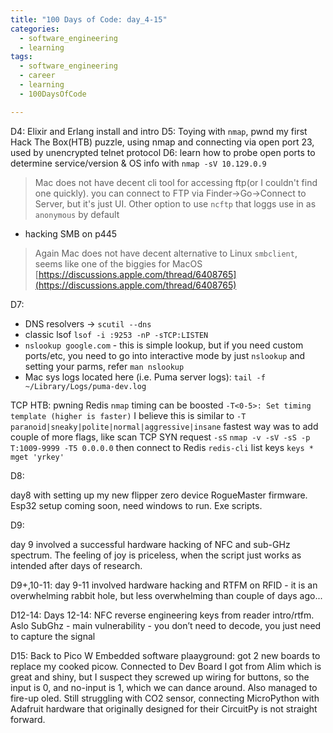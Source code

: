 ```yaml
---
title: "100 Days of Code: day_4-15"
categories:
  - software_engineering
  - learning
tags:
  - software_engineering
  - career
  - learning
  - 100DaysOfCode

---
```

D4: Elixir and Erlang install and intro
D5: Toying with `nmap`, pwnd my first Hack The Box(HTB) puzzle, using nmap and connecting via open port 23, used by unencrypted telnet protocol
D6: learn how to probe open ports to determine service/version & OS info with `nmap -sV 10.129.0.9`
> Mac does not have decent cli tool for accessing ftp(or I couldn't find one quickly). you can connect to FTP via Finder->Go->Connect to Server, but it's just UI. Other option to use `ncftp` that loggs use in as `anonymous` by default

- hacking SMB on p445
> Again Mac does not have decent alternative to Linux `smbclient`, seems like one of the biggies for MacOS [https://discussions.apple.com/thread/6408765](https://discussions.apple.com/thread/6408765) 

D7:
- DNS resolvers -> `scutil --dns`
- classic lsof `lsof -i :9253 -nP -sTCP:LISTEN`
- `nslookup google.com` - this is simple lookup, but if you need custom ports/etc, you need to go into interactive mode by just `nslookup` and setting your parms, refer `man nslookup`
- Mac sys logs located here (i.e. Puma server logs): `tail -f ~/Library/Logs/puma-dev.log`

TCP HTB: pwning Redis
`nmap` timing can be boosted
`-T<0-5>: Set timing template (higher is faster)`
I believe this is similar to
`-T paranoid|sneaky|polite|normal|aggressive|insane`
fastest way was to add couple of more flags, like scan TCP SYN request `-sS`
`nmap -v -sV -sS -p T:1009-9999 -T5 0.0.0.0`
then connect to Redis `redis-cli`
list keys `keys *`
`mget 'yrkey'`

D8:

day8 with setting up my new flipper zero device RogueMaster firmware. Esp32 setup coming soon, need windows to run. Exe scripts. 

D9:

day 9 involved a successful hardware hacking of NFC and sub-GHz spectrum. The feeling of joy is priceless, when the script just works as intended after days of research.

D9+,10-11:
day 9-11 involved hardware hacking and RTFM on RFID - it is an overwhelming rabbit hole, but less overwhelming than couple of days ago...

D12-14:
Days 12-14: NFC reverse engineering keys from reader intro/rtfm.
Aslo SubGhz - main vulnerability - you don’t need to decode, you just need to capture the signal

D15:
Back to Pico W Embedded software plaayground:
got 2 new boards to replace my cooked picow. 
Connected to Dev Board I got from Alim which is great and shiny, but I suspect they screwed up wiring for buttons, so the input is 0, and no-input is 1, which we can dance around.
Also managed to fire-up oled.
Still struggling with CO2 sensor, connecting MicroPython with Adafruit hardware that originally designed for their CircuitPy is not straight forward. 

